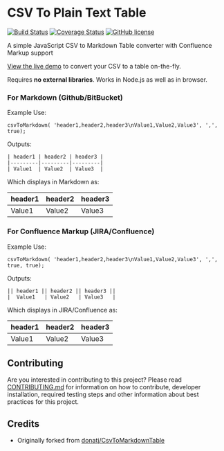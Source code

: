 # CSV To Plain Text Table

[![Build Status](https://travis-ci.org/terriann/CsvToPlainTextTable.svg?branch=master)](https://travis-ci.org/terriann/CsvToPlainTextTable)
[![Coverage Status](https://coveralls.io/repos/github/terriann/CsvToPlainTextTable/badge.svg?branch=code-coverage)](https://coveralls.io/github/terriann/CsvToPlainTextTable?branch=code-coverage)
[![GitHub license](https://img.shields.io/badge/license-MIT-blue.svg)](https://raw.githubusercontent.com/terriann/CsvToPlainTextTable/master/LICENSE.md)

A simple JavaScript CSV to Markdown Table converter with Confluence Markup support

[View the live demo](https://terriann.github.io/CsvToPlainTextTable/) to convert your CSV to a table on-the-fly.

Requires **no external libraries**. Works in Node.js as well as in browser.

### For Markdown (Github/BitBucket)

Example Use:

    csvToMarkdown( 'header1,header2,header3\nValue1,Value2,Value3', ',', true);

Outputs:

```
| header1 | header2 | header3 | 
|---------|---------|---------| 
| Value1  | Value2  | Value3  | 
```

Which displays in Markdown as:

| header1 | header2 | header3 | 
|---------|---------|---------| 
| Value1  | Value2  | Value3  | 

### For Confluence Markup (JIRA/Confluence)

Example Use:

    csvToMarkdown( 'header1,header2,header3\nValue1,Value2,Value3', ',', true, true);

Outputs:

```
|| header1 || header2 || header3 || 
|  Value1   | Value2   | Value3   | 
```

Which displays in JIRA/Confluence as:

| header1 | header2 | header3 | 
|---------|---------|---------| 
| Value1  | Value2  | Value3  |

## Contributing

Are you interested in contributing to this project? Please read [CONTRIBUTING.md](CONTRIBUTING.md) for information on how to contribute, developer installation, required testing steps and other information about best practices for this project.

## Credits

* Originally forked from [donatj/CsvToMarkdownTable](https://github.com/donatj/CsvToMarkdownTable)
